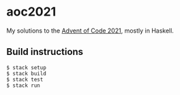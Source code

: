 # aoc2021

My solutions to the [Advent of Code 2021](https://adventofcode.com/2021), mostly in Haskell.

## Build instructions

```shell
$ stack setup
$ stack build
$ stack test
$ stack run
```
